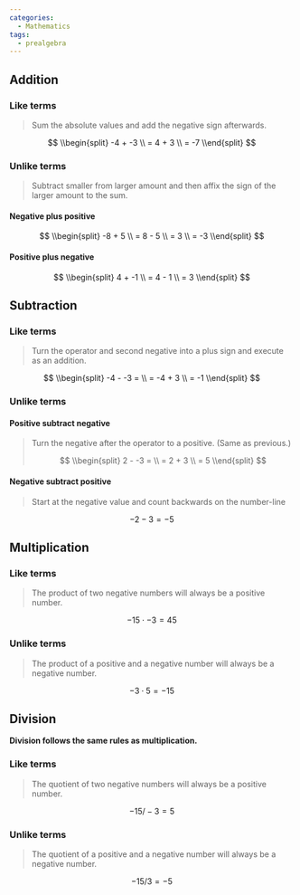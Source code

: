 ```yaml
---
categories:
  - Mathematics
tags:
  - prealgebra
---
```


## Addition

### Like terms

> Sum the absolute values and add the negative sign afterwards.

$$
\\begin{split}
-4 + -3
\\ = 4 + 3
\\ = -7
\\end{split}
$$

### Unlike terms

> Subtract smaller from larger amount and then affix the sign of the larger
> amount to the sum.

#### Negative plus positive

$$
\\begin{split}
-8 + 5
\\ = 8 - 5
\\ = 3
\\ = -3
\\end{split}
$$

#### Positive plus negative

$$
\\begin{split}
4 + -1
\\ = 4 - 1
\\ = 3
\\end{split}
$$

## Subtraction

### Like terms

> Turn the operator and second negative into a plus sign and execute as an
> addition.

$$
\\begin{split}
-4 - -3 =
\\ = -4 + 3
\\ = -1
\\end{split}
$$

### Unlike terms

#### Positive subtract negative

> Turn the negative after the operator to a positive. (Same as previous.)
>
> $$
> \\begin{split}
> 2 - -3 =
> \\ = 2 + 3
> \\ = 5
> \\end{split}
> $$

#### Negative subtract positive

> Start at the negative value and count backwards on the number-line

$$
-2 - 3 = -5
$$

## Multiplication

### Like terms

> The product of two negative numbers will always be a positive number.

$$
-15 \cdot -3 = 45
$$

### Unlike terms

> The product of a positive and a negative number will always be a negative
> number.

$$
-3 \cdot 5 = -15
$$

## Division

**Division follows the same rules as multiplication.**

### Like terms

> The quotient of two negative numbers will always be a positive number.

$$
-15 / -3 = 5
$$

### Unlike terms

> The quotient of a positive and a negative number will always be a negative
> number.

$$
-15 / 3 = -5
$$
